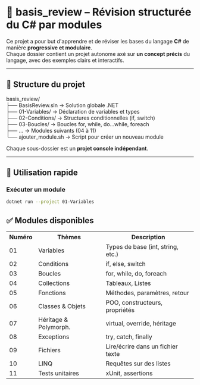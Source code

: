 # 📘 basis_review – Révision structurée du C# par modules

Ce projet a pour but d'apprendre et de réviser les bases du langage **C#** de manière **progressive et modulaire**.  
Chaque dossier contient un projet autonome axé sur **un concept précis** du langage, avec des exemples clairs et interactifs.

---

## 🧱 Structure du projet

basis_review/<br/>
├── BasisReview.sln → Solution globale .NET<br/>
├── 01-Variables/ → Déclaration de variables et types<br/>
├── 02-Conditions/ → Structures conditionnelles (if, switch)<br/>
├── 03-Boucles/ → Boucles for, while, do...while, foreach<br/>
├── ... → Modules suivants (04 à 11)<br/>
└── ajouter_module.sh → Script pour créer un nouveau module<br/>


Chaque sous-dossier est un **projet console indépendant**.

---

## 🚀 Utilisation rapide

### Exécuter un module
```bash
dotnet run --project 01-Variables
```

## ✅ Modules disponibles
<table>
<tr><th>Numéro</th>	<th>Thèmes</th>	<th>Description</th> </tr>
<tr><td>01</td>	<td>Variables</td>	<td>Types de base (int, string, etc.)</td> </tr>
<tr><td>02</td>	<td>Conditions</td>	<td>if, else, switch</td></tr>
<tr><td>03</td>	<td>Boucles</td>	<td>for, while, do, foreach</td></tr>
<tr><td>04</td>	<td>Collections</td>	<td>Tableaux, Listes</td></tr>
<tr><td>05</td>	<td>Fonctions</td>	<td>Méthodes, paramètres, retour</td></tr>
<tr><td>06</td>	<td>Classes & Objets</td>	<td>POO, constructeurs, propriétés</td></tr>
<tr><td>07</td>	<td>Héritage & Polymorph.</td>	<td>virtual, override, héritage</td></tr>
<tr><td>08</td>	<td>Exceptions</td>	<td>try, catch, finally</td></tr>
<tr><td>09</td>	<td>Fichiers</td>	<td>Lire/écrire dans un fichier texte</td></tr>
<tr><td>10</td>	<td>LINQ</td>	<td>Requêtes sur des listes</td></tr>
<tr><td>11</td>	<td>Tests unitaires</td>	<td>xUnit, assertions</td></tr>
</table>


